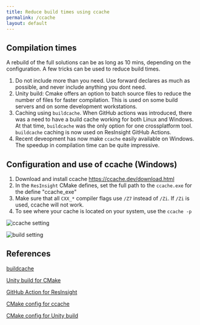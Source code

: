 ```yaml
---
title: Reduce build times using ccache
permalink: /ccache
layout: default
---
```


## Compilation times

A rebuild of the full solutions can be as long as 10 mins, depending on the configuration. A few tricks can be used to reduce build times.

1. Do not include more than you need. Use forward declares as much as possible, and never include anything you dont need. 
2. Unity build: Cmake offers an option to batch source files to reduce the number of files for faster compilation. This is used on some build servers and on some development workstations.
3. Caching using `buildcache`. When GitHub actions was introduced, there was a need to have a build cache working for both Linux and Windows. At that time, `buildcache` was the only option for one crossplatform tool. `buildcache` caching is now used on ResInsight GitHub Actions.
4. Recent deveopment has now make `ccache` easily available on Windows. The speedup in compilation time can be quite impressive.

## Configuration and use of ccache (Windows)
1. Download and install ccache https://ccache.dev/download.html
2. In the `ResInsight` CMake defines, set the full path to the `ccache.exe` for the define "ccache_exe"
3. Make sure that all `CXX_*` compiler flags use `/Z7` instead of `/Zi`. If `/Zi` is used, ccache will not work.
4. To see where your cache is located on your system, use the `ccache -p`


![ccache setting]({{site.baseurl}}/assets/images/ccache-01.png)

![build setting]({{site.baseurl}}/assets/images/ccache-02.png)


## References
[buildcache](https://github.com/mbitsnbites/buildcache)

[Unity build for CMake](https://cmake.org/cmake/help/latest/prop_tgt/UNITY_BUILD.html)

[GitHub Action for ResInsight](https://github.com/OPM/ResInsight/blob/dev/.github/workflows/ResInsightWithCache.yml)

[CMake config for ccache](https://github.com/OPM/ResInsight/blob/14d4022ada59aa6903e54a2bccca26d0d4907509/CMakeLists.txt#L48-L60)

[CMake config for Unity build](https://github.com/OPM/ResInsight/blob/14d4022ada59aa6903e54a2bccca26d0d4907509/CMakeLists.txt#L141-L153)
